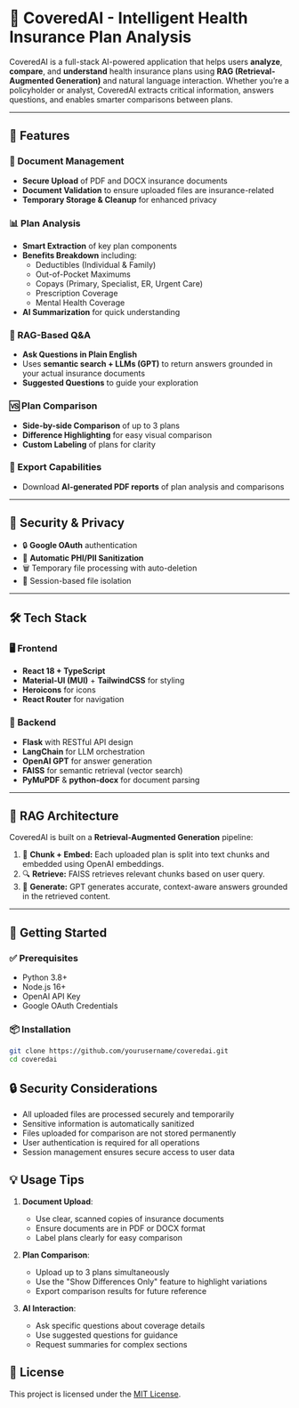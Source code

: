 # 🧠 CoveredAI - Intelligent Health Insurance Plan Analysis

CoveredAI is a full-stack AI-powered application that helps users **analyze**, **compare**, and **understand** health insurance plans using **RAG (Retrieval-Augmented Generation)** and natural language interaction. Whether you’re a policyholder or analyst, CoveredAI extracts critical information, answers questions, and enables smarter comparisons between plans.

---

## 🌟 Features

### 📄 Document Management
- **Secure Upload** of PDF and DOCX insurance documents
- **Document Validation** to ensure uploaded files are insurance-related
- **Temporary Storage & Cleanup** for enhanced privacy

### 📊 Plan Analysis
- **Smart Extraction** of key plan components
- **Benefits Breakdown** including:
  - Deductibles (Individual & Family)
  - Out-of-Pocket Maximums
  - Copays (Primary, Specialist, ER, Urgent Care)
  - Prescription Coverage
  - Mental Health Coverage
- **AI Summarization** for quick understanding

### 🧠 RAG-Based Q&A
- **Ask Questions in Plain English**
- Uses **semantic search + LLMs (GPT)** to return answers grounded in your actual insurance documents
- **Suggested Questions** to guide your exploration

### 🆚 Plan Comparison
- **Side-by-side Comparison** of up to 3 plans
- **Difference Highlighting** for easy visual comparison
- **Custom Labeling** of plans for clarity

### 🧾 Export Capabilities
- Download **AI-generated PDF reports** of plan analysis and comparisons

---

## 🔐 Security & Privacy

- 🔒 **Google OAuth** authentication
- 🧼 **Automatic PHI/PII Sanitization**
- 🗑️ Temporary file processing with auto-deletion
- 🧠 Session-based file isolation

---

## 🛠️ Tech Stack

### 🖥️ Frontend
- **React 18 + TypeScript**
- **Material-UI (MUI)** + **TailwindCSS** for styling
- **Heroicons** for icons
- **React Router** for navigation

### 🧠 Backend
- **Flask** with RESTful API design
- **LangChain** for LLM orchestration
- **OpenAI GPT** for answer generation
- **FAISS** for semantic retrieval (vector search)
- **PyMuPDF** & **python-docx** for document parsing

---

## 🔁 RAG Architecture

CoveredAI is built on a **Retrieval-Augmented Generation** pipeline:

1. 🧾 **Chunk + Embed:** Each uploaded plan is split into text chunks and embedded using OpenAI embeddings.
2. 🔍 **Retrieve:** FAISS retrieves relevant chunks based on user query.
3. 💬 **Generate:** GPT generates accurate, context-aware answers grounded in the retrieved content.

---

## 🚀 Getting Started

### ✅ Prerequisites
- Python 3.8+
- Node.js 16+
- OpenAI API Key
- Google OAuth Credentials

### 📦 Installation

```bash
git clone https://github.com/yourusername/coveredai.git
cd coveredai
```

## 🔒 Security Considerations

- All uploaded files are processed securely and temporarily
- Sensitive information is automatically sanitized
- Files uploaded for comparison are not stored permanently
- User authentication is required for all operations
- Session management ensures secure access to user data

## 💡 Usage Tips

1. **Document Upload**:
   - Use clear, scanned copies of insurance documents
   - Ensure documents are in PDF or DOCX format
   - Label plans clearly for easy comparison

2. **Plan Comparison**:
   - Upload up to 3 plans simultaneously
   - Use the "Show Differences Only" feature to highlight variations
   - Export comparison results for future reference

3. **AI Interaction**:
   - Ask specific questions about coverage details
   - Use suggested questions for guidance
   - Request summaries for complex sections

## 📝 License
This project is licensed under the [MIT License](https://opensource.org/licenses/MIT).
